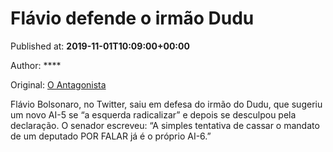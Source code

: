 
# Flávio defende o irmão Dudu

Published at: **2019-11-01T10:09:00+00:00**

Author: ****

Original: [O Antagonista](https://www.oantagonista.com/brasil/flavio-defende-o-irmao-dudu/)

Flávio Bolsonaro, no Twitter, saiu em defesa do irmão do Dudu, que sugeriu um novo AI-5 se “a esquerda radicalizar” e depois se desculpou pela declaração.
O senador escreveu:
“A simples tentativa de cassar o mandato de um deputado POR FALAR já é o próprio AI-6.”
